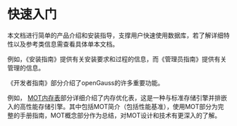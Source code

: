 # 快速入门

本文档进行简单的产品介绍和安装指导，支撑用户快速使用数据库，若了解详细特性以及参考类信息需查看具体单本文档。

例如，《安装指南》提供有关安装要求和过程的信息，而《管理员指南》提供有关管理的信息。

《开发者指南》部分介绍了openGauss的许多重要功能。

例如， [MOT内存表](../Developerguide/内存表特性.md)部分详细介绍了内存优化表，这是一种与标准存储引擎并排嵌入的高性能存储引擎。其中包括MOT简介（包括性能基准），使用MOT部分为完整的手册指南，MOT概念部分作为总结，对MOT设计和技术有更深入的了解。

 